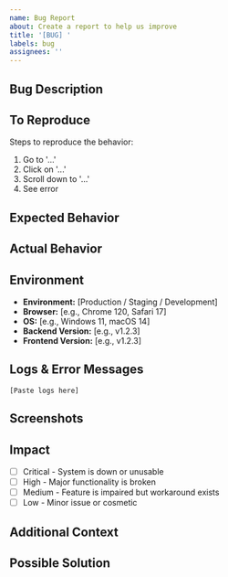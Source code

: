```yaml
---
name: Bug Report
about: Create a report to help us improve
title: '[BUG] '
labels: bug
assignees: ''
---
```


## Bug Description
<!-- A clear and concise description of what the bug is -->

## To Reproduce
Steps to reproduce the behavior:
1. Go to '...'
2. Click on '...'
3. Scroll down to '...'
4. See error

## Expected Behavior
<!-- A clear and concise description of what you expected to happen -->

## Actual Behavior
<!-- What actually happened -->

## Environment
- **Environment:** [Production / Staging / Development]
- **Browser:** [e.g., Chrome 120, Safari 17]
- **OS:** [e.g., Windows 11, macOS 14]
- **Backend Version:** [e.g., v1.2.3]
- **Frontend Version:** [e.g., v1.2.3]

## Logs & Error Messages
<!-- Paste any relevant log outputs or error messages -->

```
[Paste logs here]
```

## Screenshots
<!-- If applicable, add screenshots to help explain the problem -->

## Impact
<!-- Mark the severity -->
- [ ] Critical - System is down or unusable
- [ ] High - Major functionality is broken
- [ ] Medium - Feature is impaired but workaround exists
- [ ] Low - Minor issue or cosmetic

## Additional Context
<!-- Add any other context about the problem here -->

## Possible Solution
<!-- Optional: suggest a fix or reason for the bug -->

